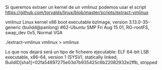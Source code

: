 Si queremos extraer un kernel de un vmlinuz podemos usar el script
https://github.com/torvalds/linux/blob/master/scripts/extract-vmlinux

vmlinuz
Linux kernel x86 boot executable bzImage, version 3.13.0-35-generic (buildd@panlong) #62-Ubuntu SMP Fri Aug 15 01, RO-rootFS, swap_dev 0x5, Normal VGA

./extract-vmlinux vmlinux > vmlinux

Lo que nos dejará será un tipo de ficheero ejecutable: 
ELF 64-bit LSB executable, x86-64, version 1 (SYSV), statically linked, BuildID[sha1]=02fa54897275e03d7b935425c6b22082932e2ffb, stripped

